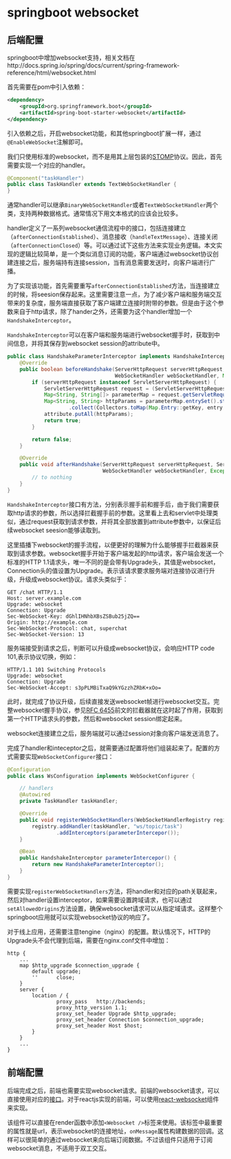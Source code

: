 # springboot websocket

## 后端配置

springboot中增加websocket支持，相关文档在http://docs.spring.io/spring/docs/current/spring-framework-reference/html/websocket.html

首先需要在pom中引入依赖：
```xml
<dependency>
    <groupId>org.springframework.boot</groupId>
    <artifactId>spring-boot-starter-websocket</artifactId>
</dependency>
```

引入依赖之后，开启websocket功能，和其他springboot扩展一样，通过```@EnableWebSocket```注解即可。

我们只使用标准的websocket，而不是用其上层包装的[STOMP](https://en.wikipedia.org/wiki/Streaming_Text_Oriented_Messaging_Protocol)协议。因此，首先需要实现一个对应的handler。

```java
@Component("taskHandler")
public class TaskHandler extends TextWebSocketHandler {
}
```
通常handler可以继承```BinaryWebSocketHandler```或者```TextWebSocketHandler```两个类，支持两种数据格式。通常情况下用文本格式的应该会比较多。

handler定义了一系列websocket通信流程中的接口，包括连接建立（```afterConnectionEstablished```）、消息接收（```handleTextMessage```）、连接关闭（```afterConnectionClosed```）等。可以通过试下这些方法来实现业务逻辑。本文实现的逻辑比较简单，是一个类似消息订阅的功能，客户端通过websocket协议创建连接之后，服务端持有连接session，当有消息需要发送时，向客户端进行广播。

为了实现该功能，首先需要重写```afterConnectionEstablished```方法，当连接建立的时候，将seesion保存起来。这里需要注意一点，为了减少客户端和服务端交互带来的复杂度，服务端直接获取了客户端建立连接时附带的参数。但是由于这个参数来自于http请求，除了hander之外，还需要为这个handler增加一个```HandshakeInterceptor```。

```HandshakeInterceptor```可以在客户端和服务端进行websocket握手时，获取到中间信息，并将其保存到websocket session的attribute中。
```java
public class HandshakeParameterInterceptor implements HandshakeInterceptor {
    @Override
    public boolean beforeHandshake(ServerHttpRequest serverHttpRequest, ServerHttpResponse serverHttpResponse,
                                   WebSocketHandler webSocketHandler, Map<String, Object> attribute) throws Exception {
        if (serverHttpRequest instanceof ServletServerHttpRequest) {
            ServletServerHttpRequest request = (ServletServerHttpRequest) serverHttpRequest;
            Map<String, String[]> parameterMap = request.getServletRequest().getParameterMap();
            Map<String, String> httpParams = parameterMap.entrySet().stream().filter(entry -> entry.getValue().length > 0)
                    .collect(Collectors.toMap(Map.Entry::getKey, entry -> entry.getValue()[0]));
            attribute.putAll(httpParams);
            return true;
        }

        return false;
    }

    @Override
    public void afterHandshake(ServerHttpRequest serverHttpRequest, ServerHttpResponse serverHttpResponse,
                               WebSocketHandler webSocketHandler, Exception e) {
        // to nothing
    }
}
```

```HandshakeInterceptor```接口有方法，分别表示握手前和握手后，由于我们需要获取http请求的参数，所以选择拦截握手前的参数。这里看上去和servlet中处理类似，通过request获取到请求参数，并将其全部放置到attribute参数中，以保证后续websocket seesion能够读取到。

这里插播下websocket的握手流程，以便更好的理解为什么能够握手拦截器来获取到请求参数。websocket握手开始于客户端发起的http请求，客户端会发送一个标准的HTTP 1.1请求头，唯一不同的是会带有Upgrade头，其值是websocket，Connection头的值设置为Upgrade。表示该请求要求服务端对连接协议进行升级，升级成websocket协议。请求头类似于：
```
GET /chat HTTP/1.1
Host: server.example.com
Upgrade: websocket
Connection: Upgrade
Sec-WebSocket-Key: dGhlIHNhbXBsZSBub25jZQ==
Origin: http://example.com
Sec-WebSocket-Protocol: chat, superchat
Sec-WebSocket-Version: 13
```
服务端接受到请求之后，判断可以升级成websocket协议，会响应HTTP code 101,表示协议切换，例如：
```
HTTP/1.1 101 Switching Protocols
Upgrade: websocket
Connection: Upgrade
Sec-WebSocket-Accept: s3pPLMBiTxaQ9kYGzzhZRbK+xOo=
```
此时，就完成了协议升级，后续直接发送websocket帧进行websocket交互。完整websocket握手协议，参见[RFC 6455](https://tools.ietf.org/html/rfc6455)前文的拦截器就在这时起了作用，获取到第一个HTTP请求头的参数，然后和websocket session绑定起来。

websocket连接建立之后，服务端就可以通过session对象向客户端发送消息了。

完成了handler和inteceptor之后，就需要通过配置将他们组装起来了。配置的方式需要实现```WebSocketConfigurer```接口：
```java
@Configuration
public class WsConfiguration implements WebSocketConfigurer {

    // handlers
    @Autowired
    private TaskHandler taskHandler;

    @Override
    public void registerWebSocketHandlers(WebSocketHandlerRegistry registry) {
        registry.addHandler(taskHandler, "ws/topic/task")
                .addInterceptors(parameterIntercepor());
    }

    @Bean
    public HandshakeInterceptor parameterIntercepor() {
        return new HandshakeParameterInterceptor();
    }
}
```
需要实现```registerWebSocketHandlers```方法，将handler和对应的path关联起来，然后对handler设置interceptor，如果需要设置跨域请求，也可以通过```setAllowedOrigins```方法设置，确保websocket请求可以从指定域请求。这样整个springboot应用就可以实现websocket协议的响应了。

对于线上应用，还需要注意tengine（nginx）的配置。默认情况下，HTTP的Upgrade头不会代理到后端，需要在nginx.conf文件中增加：
```
http {
    ...
    map $http_upgrade $connection_upgrade {
        default upgrade;
        ''      close;
    }
    server {
        location / {
                proxy_pass   http://backends;
                proxy_http_version 1.1;
                proxy_set_header Upgrade $http_upgrade;
                proxy_set_header Connection $connection_upgrade;
                proxy_set_header Host $host;
        }
    }
    ...
}
```

## 前端配置
后端完成之后，前端也需要实现websocket请求。前端的websocket请求，可以直接使用对应的[接口](https://developer.mozilla.org/zh-CN/docs/Web/API/WebSocket)。对于reactjs实现的前端，可以使用[react-websocket](https://github.com/mehmetkose/react-websocket)组件来实现。

该组件可以直接在render函数中添加```<Websocket />```标签来使用。该标签中最重要的属性就是url，表示websocket的连接地址，```onMessage```属性构建数据的回调。这样可以很简单的通过websocket来向后端订阅数据。不过该组件只适用于订阅websocket消息，不适用于双工交互。
